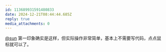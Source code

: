 ```yaml
---
id: 113689931591480833
date: 2024-12-21T08:44:44.685Z
reply: true
media_attachments: 0
---
```


[@sun](https://jiong.us/@sun) 第一印象确实是这样，但实际操作非常简单，基本上不需要写代码，点点鼠标就可以了。

